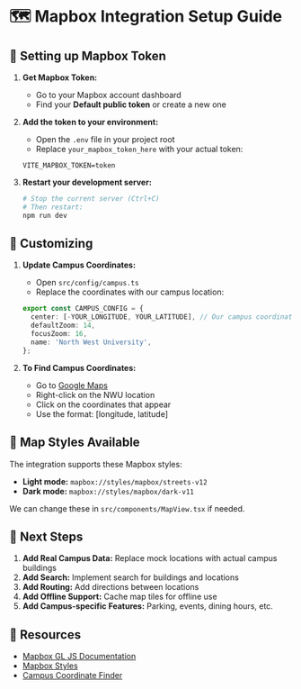 # 🗺️ Mapbox Integration Setup Guide

## 🔑 Setting up Mapbox Token

1. **Get Mapbox Token:**
   - Go to your Mapbox account dashboard
   - Find your **Default public token** or create a new one

2. **Add the token to your environment:**
   - Open the `.env` file in your project root
   - Replace `your_mapbox_token_here` with your actual token:
   ```
   VITE_MAPBOX_TOKEN=token
   ```

3. **Restart your development server:**
   ```bash
   # Stop the current server (Ctrl+C)
   # Then restart:
   npm run dev
   ```

## 🏫 Customizing

1. **Update Campus Coordinates:**
   - Open `src/config/campus.ts`
   - Replace the coordinates with our campus location:
   ```typescript
   export const CAMPUS_CONFIG = {
     center: [-YOUR_LONGITUDE, YOUR_LATITUDE], // Our campus coordinates
     defaultZoom: 14,
     focusZoom: 16,
     name: 'North West University',
   };
   ```

2. **To Find Campus Coordinates:**
   - Go to [Google Maps](https://maps.google.com)
   - Right-click on the NWU location
   - Click on the coordinates that appear
   - Use the format: [longitude, latitude]

## 🎨 Map Styles Available

The integration supports these Mapbox styles:
- **Light mode:** `mapbox://styles/mapbox/streets-v12`
- **Dark mode:** `mapbox://styles/mapbox/dark-v11`

We can change these in `src/components/MapView.tsx` if needed.

## 📱 Next Steps

1. **Add Real Campus Data:** Replace mock locations with actual campus buildings
2. **Add Search:** Implement search for buildings and locations
3. **Add Routing:** Add directions between locations
4. **Add Offline Support:** Cache map tiles for offline use
5. **Add Campus-specific Features:** Parking, events, dining hours, etc.

## 📖 Resources

- [Mapbox GL JS Documentation](https://docs.mapbox.com/mapbox-gl-js/api/)
- [Mapbox Styles](https://docs.mapbox.com/api/maps/styles/)
- [Campus Coordinate Finder](https://www.latlong.net/)
